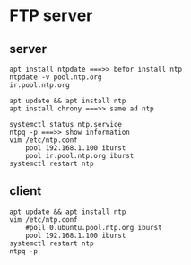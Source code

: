 # FTP server

## server
    apt install ntpdate ===>> befor install ntp
    ntpdate -v pool.ntp.org
    ir.pool.ntp.org

    apt update && apt install ntp
    apt install chrony ===>> same ad ntp

    systemctl status ntp.service
    ntpq -p ===>> show information
    vim /etc/ntp.conf
        pool 192.168.1.100 iburst
        pool ir.pool.ntp.org iburst
    systemctl restart ntp

## client
    apt update && apt install ntp
    vim /etc/ntp.conf
        #poll 0.ubuntu.pool.ntp.org iburst
        pool 192.168.1.100 iburst
    systemctl restart ntp
    ntpq -p
